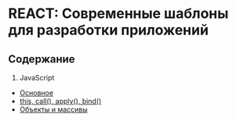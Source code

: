 # REACT: Современные шаблоны для разработки приложений

## Содержание
1. JavaScript
* <a href="/1.JavaScript/README.md">Основное</a>
* <a href="/1.JavaScript/this.md">this, call(), apply(), bind()</a>
* <a href="/1.JavaScript/object-array.md">Объекты и массивы</a>